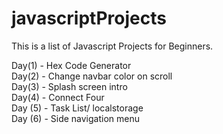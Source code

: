 # javascriptProjects

This is a list of Javascript Projects for Beginners. 

Day(1) - Hex Code Generator
<br>
Day(2) - Change navbar color on scroll
<br>
Day(3) - Splash screen intro
<br>
Day(4) - Connect Four
<br>
Day (5) - Task List/ localstorage
<br>
Day (6) - Side navigation menu



